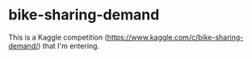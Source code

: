 bike-sharing-demand
===================

This is a Kaggle competition (https://www.kaggle.com/c/bike-sharing-demand/) that I'm entering.
